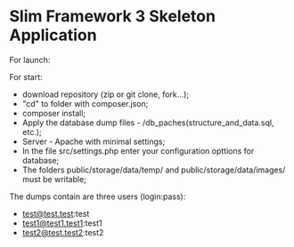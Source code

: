 # Slim Framework 3 Skeleton Application

For launch:

For start:

- download repository (zip or git clone, fork...);
- "cd" to folder with composer.json;
- composer install;
- Apply the database dump files - /db_paches(structure_and_data.sql, etc.);
- Server - Apache with minimal settings;
- In the file src/settings.php enter your configuration opttions for database;
- The folders public/storage/data/temp/ and public/storage/data/images/ must be writable;

The dumps contain are three users (login:pass):
- test@test.test:test
- test1@test1.test1:test1
- test2@test.test2:test2
